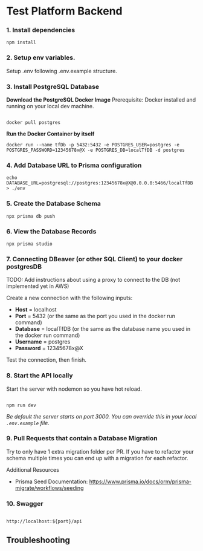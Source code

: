 # Test Platform Backend

### 1. Install dependencies

```
npm install
```

### 2. Setup env variables.

Setup .env following .env.example structure.


### 3. Install PostgreSQL Database

**Download the PostgreSQL Docker Image**
Prerequisite: Docker installed and running on your local dev machine.

```

docker pull postgres

```

**Run the Docker Container by itself**

```console
docker run --name tfDb -p 5432:5432 -e POSTGRES_USER=postgres -e POSTGRES_PASSWORD=12345678x@X -e POSTGRES_DB=localTfDB -d postgres
```

### 4. Add Database URL to Prisma configuration

```
echo DATABASE_URL=postgresql://postgres:12345678x@X@0.0.0.0:5466/localTfDB > ./env
```

### 5. Create the Database Schema

```
npx prisma db push
```

### 6. View the Database Records

```
npx prisma studio
```

### 7. Connecting DBeaver (or other SQL Client) to your docker postgresDB

TODO: Add instructions about using a proxy to connect to the DB (not implemented yet in AWS)

Create a new connection with the following inputs:

- **Host** = localhost
- **Port** = 5432 (or the same as the port you used in the docker run command)
- **Database** = localTfDB (or the same as the database name you used in the docker run command)
- **Username** = postgres
- **Password** = 12345678x@X

Test the connection, then finish.

### 8. Start the API locally

Start the server with nodemon so you have hot reload.

```

npm run dev

```

_Be default the server starts on port 3000. You can override this in your local `.env.example` file._

### 9. Pull Requests that contain a Database Migration

Try to only have 1 extra migration folder per PR. If you have to refactor your schema multiple times you can end up with a migration for each refactor.

Additional Resources
- Prisma Seed Documentation: https://www.prisma.io/docs/orm/prisma-migrate/workflows/seeding

### 10. Swagger

```

http://localhost:${port}/api

```

## Troubleshooting
